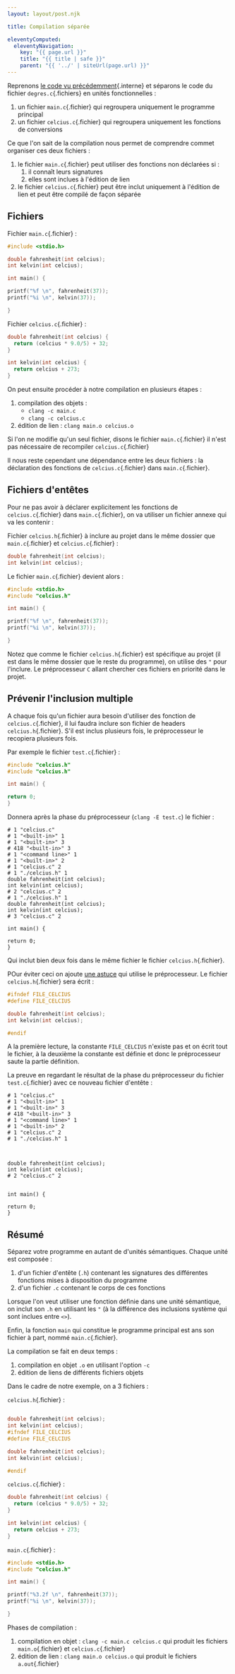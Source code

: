 ```yaml
---
layout: layout/post.njk

title: Compilation séparée

eleventyComputed:
  eleventyNavigation:
    key: "{{ page.url }}"
    title: "{{ title | safe }}"
    parent: "{{ '../' | siteUrl(page.url) }}"
---
```


Reprenons [le code vu précédemment](../#code){.interne} et séparons le code du fichier `degres.c`{.fichiers} en unités fonctionnelles :

1. un fichier `main.c`{.fichier} qui regroupera uniquement le programme principal
2. un fichier `celcius.c`{.fichier} qui regroupera uniquement les fonctions de conversions

Ce que l'on sait de la compilation nous permet de comprendre commet organiser ces deux fichiers :

1. le fichier `main.c`{.fichier} peut utiliser des fonctions non déclarées si :
   1. il connaît leurs signatures
   2. elles sont inclues à l'édition de lien
2. le fichier `celcius.c`{.fichier} peut être inclut uniquement à l'édition de lien et peut être compilé de façon séparée

## Fichiers

Fichier `main.c`{.fichier} :

```c
#include <stdio.h>

double fahrenheit(int celcius);
int kelvin(int celcius);

int main() {

printf("%f \n", fahrenheit(37));
printf("%i \n", kelvin(37));

}

```

Fichier `celcius.c`{.fichier} :

```c
double fahrenheit(int celcius) {
  return (celcius * 9.0/5) + 32;
}

int kelvin(int celcius) {
  return celcius + 273;
}

```

On peut ensuite procéder à notre compilation en plusieurs étapes :

1. compilation des objets :
   - `clang -c main.c`
   - `clang -c celcius.c`
2. édition de lien : `clang main.o celcius.o`

Si l'on ne modifie qu'un seul fichier, disons le fichier `main.c`{.fichier} il n'est pas nécessaire de recompiler `celcius.c`{.fichier}

Il nous reste cependant une dépendance entre les deux fichiers : la déclaration des fonctions de `celcius.c`{.fichier} dans `main.c`{.fichier}.

## Fichiers d'entêtes

Pour ne pas avoir à déclarer explicitement les fonctions de `celcius.c`{.fichier} dans `main.c`{.fichier}, on va utiliser un fichier annexe qui va les contenir :

Fichier `celcius.h`{.fichier} à inclure au projet dans le même dossier que `main.c`{.fichier} et `celcius.c`{.fichier} :

```c
double fahrenheit(int celcius);
int kelvin(int celcius);
```

Le fichier `main.c`{.fichier} devient alors :

```c
#include <stdio.h>
#include "celcius.h"

int main() {

printf("%f \n", fahrenheit(37));
printf("%i \n", kelvin(37));

}

```

Notez que comme le fichier `celcius.h`{.fichier} est spécifique au projet (il est dans le même dossier que le reste du programme), on utilise des `"` pour l'inclure. Le préprocesseur `C` allant chercher ces fichiers en priorité dans le projet.

## Prévenir l'inclusion multiple

A chaque fois qu'un fichier aura besoin d'utiliser des fonction de `celcius.c`{.fichier}, il lui faudra inclure son fichier de headers `celcius.h`{.fichier}. S'il est inclus plusieurs fois, le préprocesseur le recopiera plusieurs fois.

Par exemple le fichier `test.c`{.fichier} :

```c
#include "celcius.h"
#include "celcius.h"

int main() {

return 0;
}
```

Donnera après la phase du préprocesseur (`clang -E test.c`) le fichier :

```
# 1 "celcius.c"
# 1 "<built-in>" 1
# 1 "<built-in>" 3
# 418 "<built-in>" 3
# 1 "<command line>" 1
# 1 "<built-in>" 2
# 1 "celcius.c" 2
# 1 "./celcius.h" 1
double fahrenheit(int celcius);
int kelvin(int celcius);
# 2 "celcius.c" 2
# 1 "./celcius.h" 1
double fahrenheit(int celcius);
int kelvin(int celcius);
# 3 "celcius.c" 2

int main() {

return 0;
}

```

Qui inclut bien deux fois dans le même fichier le fichier `celcius.h`{.fichier}.

POur éviter ceci on ajoute [une astuce](https://gcc.gnu.org/onlinedocs/cpp/Once-Only-Headers.html) qui utilise le préprocesseur. Le fichier `celcius.h`{.fichier} sera écrit :

```c
#ifndef FILE_CELCIUS
#define FILE_CELCIUS

double fahrenheit(int celcius);
int kelvin(int celcius);

#endif
```

A la première lecture, la constante `FILE_CELCIUS` n'existe pas et on écrit tout le fichier, à la deuxième la constante est définie et donc le préprocesseur saute la partie définition.

La preuve en regardant le résultat de la phase du préprocesseur du fichier `test.c`{.fichier} avec ce nouveau fichier d'entête :

```
# 1 "celcius.c"
# 1 "<built-in>" 1
# 1 "<built-in>" 3
# 418 "<built-in>" 3
# 1 "<command line>" 1
# 1 "<built-in>" 2
# 1 "celcius.c" 2
# 1 "./celcius.h" 1



double fahrenheit(int celcius);
int kelvin(int celcius);
# 2 "celcius.c" 2


int main() {

return 0;
}

```

## Résumé

Séparez votre programme en autant de d'unités sémantiques. Chaque unité est composée :

1. d'un fichier d'entête (`.h`) contenant les signatures des différentes fonctions mises à disposition du programme
2. d'un fichier `.c` contenant le corps de ces fonctions

Lorsque l'on veut utiliser une fonction définie dans une unité sémantique, on inclut son `.h` en utilisant les `"` (à la différence des inclusions système qui sont inclues entre `<>`).

Enfin, la fonction `main` qui constitue le programme principal est ans son fichier à part, nommé `main.c`{.fichier}.

La compilation se fait en deux temps :

1. compilation en objet `.o` en utilisant l'option `-c`
2. édition de liens de différents fichiers objets

Dans le cadre de notre exemple, on a 3 fichiers :

`celcius.h`{.fichier} :

```c

double fahrenheit(int celcius);
int kelvin(int celcius);
#ifndef FILE_CELCIUS
#define FILE_CELCIUS

double fahrenheit(int celcius);
int kelvin(int celcius);

#endif

```

`celcius.c`{.fichier} :

```c
double fahrenheit(int celcius) {
  return (celcius * 9.0/5) + 32;
}

int kelvin(int celcius) {
  return celcius + 273;
}

```

`main.c`{.fichier} :

```c
#include <stdio.h>
#include "celcius.h"

int main() {

printf("%3.2f \n", fahrenheit(37));
printf("%i \n", kelvin(37));

}

```

Phases de compilation :

1. compilation en objet : `clang -c main.c celcius.c` qui produit les fichiers `main.o`{.fichier} et `celcius.c`{.fichier}
2. édition de lien : `clang main.o celcius.o` qui produit le fichiers `a.out`{.fichier}
